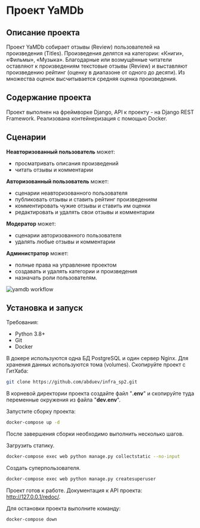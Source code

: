 # Проект YaMDb


## Описание проекта
Проект YaMDb собирает отзывы (Review) пользователей на произведения (Titles). Произведения делятся на категории: «Книги», «Фильмы», «Музыка».
Благодарные или возмущённые читатели оставляют к произведениям текстовые отзывы (Review) и выставляют произведению рейтинг (оценку в диапазоне от одного до десяти). Из множества оценок высчитывается средняя оценка произведения.

## Содержание проекта
Проект выполнен на фреймворке Django, API к проекту - на Django REST Framework.
Реализована контейнеризация с помощью Docker.


## Сценарии

__Неавторизованный пользователь__ может:
 - просматривать описания произведений
 - читать отзывы и комментарии

__Авторизованный пользователь__ может:
 - сценарии неавторизованного пользователя
 - публиковать отзывы и ставить рейтинг произведениям
 - комментировать чужие отзывы и ставить им оценки
 - редактировать и удалять свои отзывы и комментарии

__Модератор__ может:
 - сценарии авторизованного пользователя
 - удалять любые отзывы и комментарии

__Администратор__ может:
 - полные права на управление проектом
 - создавать и удалять категории и произведения
 - назначать роли пользователям.

![yamdb workflow](https://github.com/abduev/yamdb_final/actions/workflows/yamdb_workflow.yml/badge.svg)
## Установка и запуск
Требования:
 - Python 3.8+
 - Git
 - Docker

В докере используются одна БД PostgreSQL и один сервер Nginx. Для хранения данных используются тома (volumes).
Скопируйте проект с ГитХаба:
```sh
git clone https://github.com/abduev/infra_sp2.git
```

В корневой директории проекта создайте файл "__.env__" и скопируйте туда переменные окружения из файла "__dev.env__".


Запустите сборку проекта:
```sh
docker-compose up -d
```

После завершения сборки необходимо выполнить несколько шагов.

Загрузить статику.
 ```sh
docker-compose exec web python manage.py collectstatic --no-input
```
Создать суперпользователя.
 ```sh
docker-compose exec web python manage.py createsuperuser
```

Проект готов к работе. Документация к API проекта: http://127.0.0.1/redoc/.


Для остановки проекта выполните команду:
```sh
docker-compose down
```

